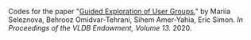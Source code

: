 Codes for the paper "[Guided Exploration of User Groups.](https://hal.archives-ouvertes.fr/hal-02972511/document)" by Mariia Seleznova, Behrooz Omidvar-Tehrani, Sihem Amer-Yahia, Eric Simon. *In Proceedings of the VLDB Endowment, Volume 13.* 2020.
